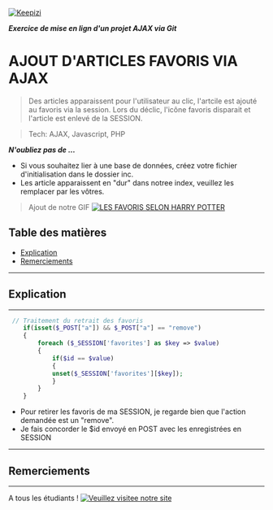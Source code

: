 <a href="www.keepizi.com"><img src="https://www.keepizi.com/wp-content/uploads/2018/08/Logo-Keepizi_violet_mobile.png" alt="Keepizi"></a>

***Exercice de mise en lign d'un projet AJAX via Git***

# AJOUT D'ARTICLES FAVORIS VIA AJAX
> Des articles apparaissent pour l'utilisateur au clic, l'artcile est ajouté au favoris via la session. Lors du déclic, l'icône favoris disparait et l'article est enlevé de la SESSION. 

> Tech: AJAX, Javascript, PHP

***N'oubliez pas de ...***
- Si vous souhaitez lier à une base de données, créez votre fichier d'initialisation dans le dossier inc.
- Les article apparaissent en "dur" dans notree index, veuillez les remplacer par les vôtres.

> Ajout de notre GIF [![LES FAVORIS SELON HARRY POTTER](https://media.giphy.com/media/8VjxKsr4HdZqU/giphy.gif)]()

## Table des matières

- [Explication](#explication)
- [Remerciements](#remerciements)

---
## Explication
---

```PHP
 // Traitement du retrait des favoris
    if(isset($_POST["a"]) && $_POST["a"] == "remove")
    {
        foreach ($_SESSION['favorites'] as $key => $value)
        {
            if($id == $value)
            {
            unset($_SESSION['favorites'][$key]);
            }
        }
    }
```

- Pour retirer les favoris de ma SESSION, je regarde bien que l'action demandée est un "remove".
- Je fais concorder le $id envoyé en POST avec les enregistrées en SESSION

---
## Remerciements
---

A tous les étudiants !
[![Veuillez visitee notre site](https://media.giphy.com/media/WTlH9XMLIAD4I/giphy.gif)](https://www.keepizi.com)